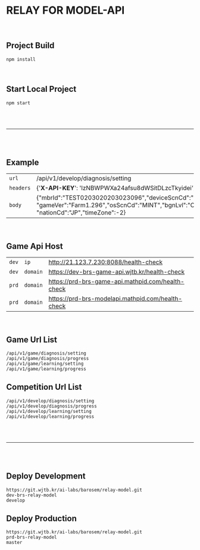 # RELAY FOR MODEL-API

<br/>

## Project Build
	npm install

<br/>

## Start Local Project
	npm start

<br/><br/>

---
<br/><br/>

## Example
|||
|:-|:-|
|`url`|/api/v1/develop/diagnosis/setting|
| `headers` |{'**X-API-KEY**': 'lzNBWPWXa24afsu8dWSitDLzcTkyidei'}|
| `body` |{"mbrId":"TEST0203020203023096","deviceScnCd":"NORMAL","deviceNm":"Note10",  "gameVer":"Farm1.296","osScnCd":"MINT","bgnLvl":"C","gameCd":"TST","langCd":"KO",  "nationCd":"JP","timeZone":-2}|

<br/>

## Game Api Host
||||
|:-|:-|:-|
|`dev`|`ip`|http://21.123.7.230:8088/health-check|
|`dev`|`domain`|https://dev-brs-game-api.wjtb.kr/health-check|
|`prd`|`domain`|https://prd-brs-game-api.mathpid.com/health-check|
|`prd`|`domain`|https://prd-brs-modelapi.mathpid.com/health-check|


<br/>

## Game Url List
	/api/v1/game/diagnosis/setting
	/api/v1/game/diagnosis/progress
	/api/v1/game/learning/setting
	/api/v1/game/learning/progress

## Competition Url List
	/api/v1/develop/diagnosis/setting
	/api/v1/develop/diagnosis/progress
	/api/v1/develop/learning/setting
	/api/v1/develop/learning/progress

<br/><br/>

---
<br/><br/>

## Deploy Development
	https://git.wjtb.kr/ai-labs/barosem/relay-model.git
	dev-brs-relay-model
	develop

## Deploy Production
	https://git.wjtb.kr/ai-labs/barosem/relay-model.git
	prd-brs-relay-model
	master
